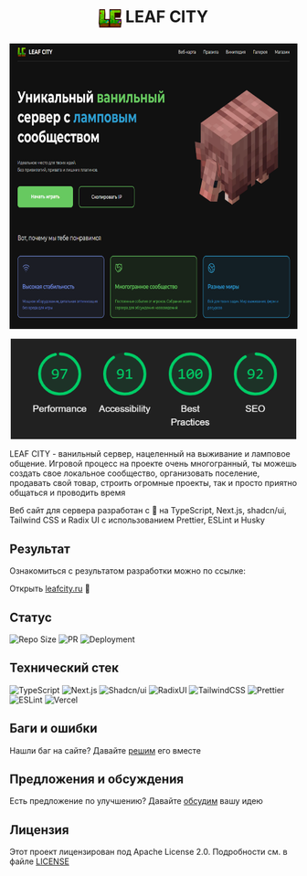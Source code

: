 # <p align="center"><img align="center" src="./public/logo/lc.png" height="32"/> LEAF CITY</p>

<p align="center">
  <a href="https://leafcity.ru/">
      <img src="./public/preview/preview.png" height="500" />
  </a>
</p>

<p align="center">
  <a href="https://leafcity.ru/">
      <img src="./public/preview/lighthouse.png" width="500" />
  </a>
</p>

LEAF CITY - ванильный сервер, нацеленный на выживание и ламповое общение. Игровой процесс на проекте очень многогранный,
ты можешь создать свое локальное сообщество, организовать поселение, продавать свой товар, строить огромные проекты, так
и просто приятно общаться и проводить время

Веб сайт для сервера разработан с 💚 на TypeScript, Next.js, shadcn/ui, Tailwind CSS и Radix UI c использованием
Prettier, ESLint и Husky

## Результат

Ознакомиться с результатом разработки можно по ссылке:

Открыть [leafcity.ru](https://leafcity.ru/) 🔗

## Статус

![Repo Size](https://img.shields.io/github/repo-size/evgenykulinich/leafcity?labelColor=000&color=2564c4&logo=github&logoColor=fff&style=for-the-badge)
![PR](https://img.shields.io/github/issues-pr-closed/evgenykulinich/leafcity?labelColor=000&color=2564c4&logo=github&logoColor=fff&style=for-the-badge)
![Deployment](https://img.shields.io/github/deployments/evgenykulinich/leafcity/production?labelColor=000&color=2564c4&logo=github&logoColor=fff&style=for-the-badge)

## Технический стек

![TypeScript](https://img.shields.io/badge/typescript-typescript?labelColor=000&color=000&logo=typescript&logoColor=fff&style=for-the-badge)
![Next.js](https://img.shields.io/badge/next.js-next?labelColor=000&color=000&logo=next.js&logoColor=fff&style=for-the-badge)
![Shadcn/ui](https://img.shields.io/badge/shadcn/ui-shadcn/ui?labelColor=000&color=000&logo=shadcnui&logoColor=fff&style=for-the-badge)
![RadixUI](https://img.shields.io/badge/radix/ui-radix/ui?labelColor=000&color=000&logo=radixui&logoColor=fff&style=for-the-badge)
![TailwindCSS](https://img.shields.io/badge/tailwindcss-tailwindcss?labelColor=000&color=000&logo=tailwindcss&logoColor=fff&style=for-the-badge)
![Prettier](https://img.shields.io/badge/prettier-prettier?labelColor=000&color=000&logo=prettier&logoColor=fff&style=for-the-badge)
![ESLint](https://img.shields.io/badge/eslint-eslint?labelColor=000&color=000&logo=eslint&logoColor=fff&style=for-the-badge)
![Vercel](https://img.shields.io/badge/vercel-vercel?labelColor=000&color=000&logo=vercel&logoColor=fff&style=for-the-badge)

## Баги и ошибки

Нашли баг на сайте? Давайте [решим](https://github.com/evgenykulinich/leafcity/issues) его вместе

## Предложения и обсуждения

Есть предложение по улучшению? Давайте [обсудим](https://github.com/evgenykulinich/leafcity/discussions) вашу идею

## Лицензия

Этот проект лицензирован под Apache License 2.0. Подробности см. в файле [LICENSE](./LICENSE)

[//]: #shields_list (https://simpleicons.org/) 
